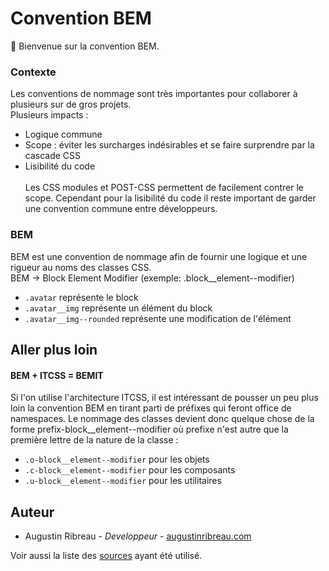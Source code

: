 # Convention BEM
👋 Bienvenue sur la convention BEM. <br>
### Contexte
Les conventions de nommage sont très importantes pour collaborer à plusieurs sur de gros projets. <br>
Plusieurs impacts :
- Logique commune
- Scope : éviter les surcharges indésirables et se faire surprendre par la cascade CSS
- Lisibilité du code
<br><br>
Les CSS modules et POST-CSS permettent de facilement contrer le scope. 
Cependant pour la lisibilité du code il reste important de garder une convention commune entre développeurs.

### BEM

BEM est une convention de nommage afin de fournir une logique et une rigueur au noms des classes CSS.<br>
BEM -> Block Element Modifier (exemple: .block__element--modifier)

- `.avatar` représente le block
- `.avatar__img` représente un élément du block
- `.avatar__img--rounded` représente une modification de l'élément

## Aller plus loin
#### BEM + ITCSS = BEMIT
Si l'on utilise l'architecture ITCSS, il est intéressant de pousser un peu plus loin la convention BEM en tirant parti de préfixes qui feront office de namespaces. Le nommage des classes devient donc quelque chose de la forme prefix-block__element--modifier où prefixe n'est autre que la première lettre de la nature de la classe :

- `.o-block__element--modifier` pour les objets
- `.c-block__element--modifier` pour les composants
- `.u-block__element--modifier` pour les utilitaires

## Auteur
- Augustin Ribreau - <i>Developpeur</i> - <a href="https://augustinribreau.com/" target="_blank">augustinribreau.com</a>

Voir aussi la liste des <a href="https://github.com/AugustinRibreau/Convention-BEM/blob/master/source.txt" target="_blank">sources</a> ayant été utilisé.
